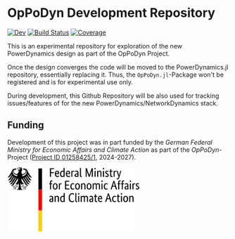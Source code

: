 # OpPoDyn Development Repository
<!-- [![Stable](https://img.shields.io/badge/docs-stable-blue.svg)](https://juliaenergy.github.io/OpPoDyn.jl/stable/) -->
[![Dev](https://img.shields.io/badge/docs-dev-blue.svg)](https://juliaenergy.github.io/OpPoDyn.jl/dev/)
[![Build Status](https://github.com/JuliaEnergy/OpPoDyn.jl/actions/workflows/CI.yml/badge.svg?branch=main)](https://github.com/JuliaEnergy/OpPoDyn.jl/actions/workflows/CI.yml?query=branch%3Amain)
[![Coverage](https://codecov.io/gh/JuliaEnergy/OpPoDyn.jl/branch/main/graph/badge.svg)](https://codecov.io/gh/JuliaEnergy/OpPoDyn.jl)

This is an experimental repository for exploration of the new PowerDynamics design as part of the OpPoDyn Project.

Once the design converges the code will be moved to the PowerDynamics.jl repository, essentially replacing it. Thus, the `OpPoDyn.jl`-Package won't be registered and is for experimental use only.

During development, this Github Repository will be also used for tracking issues/features of for the new PowerDynamics/NetworkDynamics stack.

## Funding
Development of this project was in part funded by the *German Federal Ministry for Economic Affairs and Climate Action* as part of the *OpPoDyn*-Project ([Project ID 01258425/1](https://www.enargus.de/pub/bscw.cgi/?op=enargus.eps2&q=%2201258425/1%22), 2024-2027).

<img src="docs/src/assets/bmwk_logo_en.svg" width="300"/>
